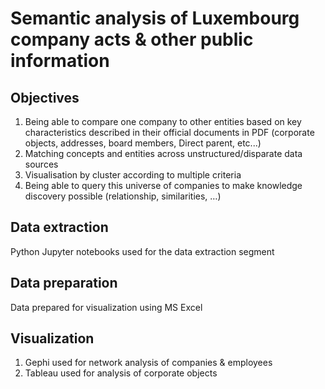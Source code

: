 # Semantic analysis of Luxembourg company acts & other public information

## Objectives
1. Being able to compare one company to other entities based on key characteristics described in their official documents in PDF (corporate objects, addresses, board members, Direct parent, etc...)
2. Matching concepts and entities across unstructured/disparate data sources
3. Visualisation by cluster according to multiple criteria
4. Being able to query this universe of companies to make knowledge discovery  possible (relationship, similarities, …)

## Data extraction
Python Jupyter notebooks used for the data extraction segment

## Data preparation
Data prepared for visualization using MS Excel

## Visualization 
1. Gephi used for network analysis of companies & employees
2. Tableau used for analysis of corporate objects
